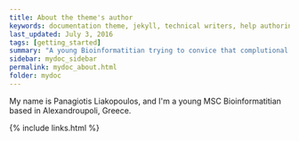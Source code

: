 ```yaml
---
title: About the theme's author
keywords: documentation theme, jekyll, technical writers, help authoring tools, hat replacements
last_updated: July 3, 2016
tags: [getting_started]
summary: "A young Bioinformatitian trying to convice that complutional Biology is for all!"
sidebar: mydoc_sidebar
permalink: mydoc_about.html
folder: mydoc
---
```


My name is Panagiotis Liakopoulos, and I'm a young MSC Bioinformatitian based in Alexandroupoli, Greece. 


{% include links.html %}
